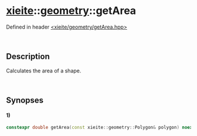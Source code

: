 # [xieite](../xieite.md)\:\:[geometry](../geometry.md)\:\:getArea
Defined in header [<xieite/geometry/getArea.hpp>](../../include/xieite/geometry/getArea.hpp)

&nbsp;

## Description
Calculates the area of a shape.

&nbsp;

## Synopses
#### 1)
```cpp
constexpr double getArea(const xieite::geometry::Polygon& polygon) noexcept;
```
